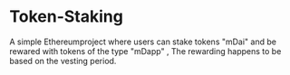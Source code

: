 # Token-Staking
A simple Ethereumproject where users can stake tokens "mDai" and  be rewared with tokens of the type "mDapp" , The rewarding happens to be based on the 
vesting period.
